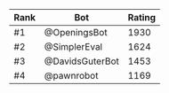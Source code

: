 Rank|Bot|Rating
---|---|---
#1|@OpeningsBot|1930
#2|@SimplerEval|1624
#3|@DavidsGuterBot|1453
#4|@pawnrobot|1169
